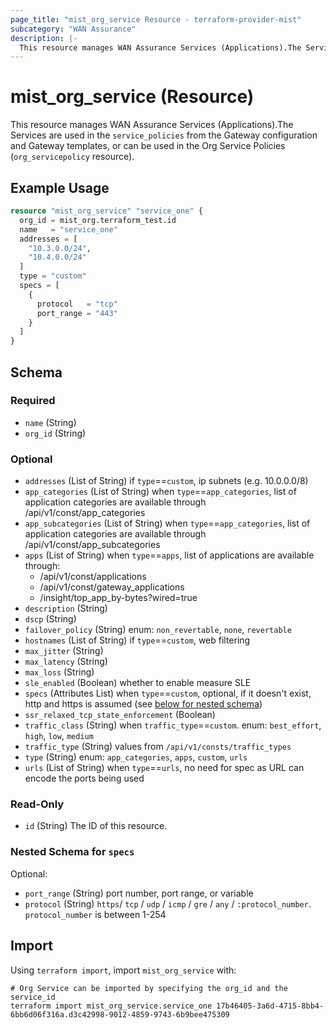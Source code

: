 ```yaml
---
page_title: "mist_org_service Resource - terraform-provider-mist"
subcategory: "WAN Assurance"
description: |-
  This resource manages WAN Assurance Services (Applications).The Services are used in the service_policies from the Gateway configuration and Gateway templates, or can be used in the Org Service Policies (org_servicepolicy resource).
---
```


# mist_org_service (Resource)

This resource manages WAN Assurance Services (Applications).The Services are used in the `service_policies` from the Gateway configuration and Gateway templates, or can be used in the Org Service Policies (`org_servicepolicy` resource).


## Example Usage

```terraform
resource "mist_org_service" "service_one" {
  org_id = mist_org.terraform_test.id
  name   = "service_one"
  addresses = [
    "10.3.0.0/24",
    "10.4.0.0/24"
  ]
  type = "custom"
  specs = [
    {
      protocol   = "tcp"
      port_range = "443"
    }
  ]
}
```

<!-- schema generated by tfplugindocs -->
## Schema

### Required

- `name` (String)
- `org_id` (String)

### Optional

- `addresses` (List of String) if `type`==`custom`, ip subnets (e.g. 10.0.0.0/8)
- `app_categories` (List of String) when `type`==`app_categories`, list of application categories are available through /api/v1/const/app_categories
- `app_subcategories` (List of String) when `type`==`app_categories`, list of application categories are available through /api/v1/const/app_subcategories
- `apps` (List of String) when `type`==`apps`, list of applications are available through:
  * /api/v1/const/applications
  * /api/v1/const/gateway_applications
  * /insight/top_app_by-bytes?wired=true
- `description` (String)
- `dscp` (String)
- `failover_policy` (String) enum: `non_revertable`, `none`, `revertable`
- `hostnames` (List of String) if `type`==`custom`, web filtering
- `max_jitter` (String)
- `max_latency` (String)
- `max_loss` (String)
- `sle_enabled` (Boolean) whether to enable measure SLE
- `specs` (Attributes List) when `type`==`custom`, optional, if it doesn't exist, http and https is assumed (see [below for nested schema](#nestedatt--specs))
- `ssr_relaxed_tcp_state_enforcement` (Boolean)
- `traffic_class` (String) when `traffic_type`==`custom`. enum: `best_effort`, `high`, `low`, `medium`
- `traffic_type` (String) values from `/api/v1/consts/traffic_types`
- `type` (String) enum: `app_categories`, `apps`, `custom`, `urls`
- `urls` (List of String) when `type`==`urls`, no need for spec as URL can encode the ports being used

### Read-Only

- `id` (String) The ID of this resource.

<a id="nestedatt--specs"></a>
### Nested Schema for `specs`

Optional:

- `port_range` (String) port number, port range, or variable
- `protocol` (String) `https`/ `tcp` / `udp` / `icmp` / `gre` / `any` / `:protocol_number`.
`protocol_number` is between 1-254



## Import
Using `terraform import`, import `mist_org_service` with:
```shell
# Org Service can be imported by specifying the org_id and the service_id
terraform import mist_org_service.service_one 17b46405-3a6d-4715-8bb4-6bb6d06f316a.d3c42998-9012-4859-9743-6b9bee475309
```